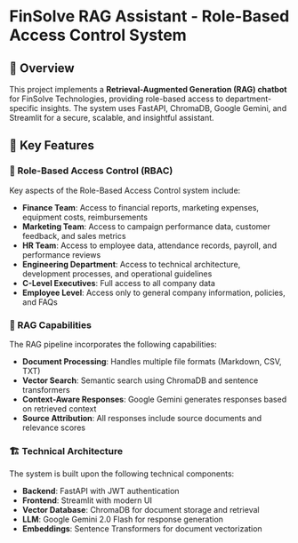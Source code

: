 # FinSolve RAG Assistant - Role-Based Access Control System

## 🏢 Overview

This project implements a **Retrieval-Augmented Generation (RAG) chatbot** for FinSolve Technologies, providing role-based access to department-specific insights. The system uses FastAPI, ChromaDB, Google Gemini, and Streamlit for a secure, scalable, and insightful assistant.

## 🎯 Key Features

### 🔐 Role-Based Access Control (RBAC)
Key aspects of the Role-Based Access Control system include:
- **Finance Team**: Access to financial reports, marketing expenses, equipment costs, reimbursements
- **Marketing Team**: Access to campaign performance data, customer feedback, and sales metrics
- **HR Team**: Access to employee data, attendance records, payroll, and performance reviews
- **Engineering Department**: Access to technical architecture, development processes, and operational guidelines
- **C-Level Executives**: Full access to all company data
- **Employee Level**: Access only to general company information, policies, and FAQs

### 🤖 RAG Capabilities
The RAG pipeline incorporates the following capabilities:
- **Document Processing**: Handles multiple file formats (Markdown, CSV, TXT)
- **Vector Search**: Semantic search using ChromaDB and sentence transformers
- **Context-Aware Responses**: Google Gemini generates responses based on retrieved context
- **Source Attribution**: All responses include source documents and relevance scores

### 🏗️ Technical Architecture
The system is built upon the following technical components:
- **Backend**: FastAPI with JWT authentication
- **Frontend**: Streamlit with modern UI
- **Vector Database**: ChromaDB for document storage and retrieval
- **LLM**: Google Gemini 2.0 Flash for response generation
- **Embeddings**: Sentence Transformers for document vectorization